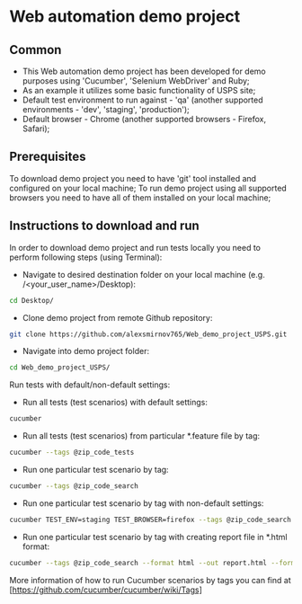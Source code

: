 # Web automation demo project

## Common
* This Web automation demo project has been developed for demo purposes using 'Cucumber', 'Selenium WebDriver' and Ruby;
* As an example it utilizes some basic functionality of USPS site;
* Default test environment to run against - 'qa' (another supported environments - 'dev', 'staging', 'production');
* Default browser - Chrome (another supported browsers - Firefox, Safari);
 
## Prerequisites
To download demo project you need to have 'git' tool installed and configured on your local machine;
To run demo project using all supported browsers you need to have all of them installed on your local machine;

## Instructions to download and run
In order to download demo project and run tests locally you need to perform following steps (using Terminal):
* Navigate to desired destination folder on your local machine (e.g. /<your_user_name>/Desktop):
```sh
cd Desktop/     
```
* Clone demo project from remote Github repository:
```sh
git clone https://github.com/alexsmirnov765/Web_demo_project_USPS.git     
```
* Navigate into demo project folder:
```sh
cd Web_demo_project_USPS/      
```
Run tests with default/non-default settings:
* Run all tests (test scenarios) with default settings:
```sh
cucumber      
```
* Run all tests (test scenarios) from particular *.feature file by tag:
```sh
cucumber --tags @zip_code_tests      
```
* Run one particular test scenario by tag:
```sh
cucumber --tags @zip_code_search      
```
* Run one particular test scenario by tag with non-default settings:
```sh
cucumber TEST_ENV=staging TEST_BROWSER=firefox --tags @zip_code_search      
```
* Run one particular test scenario by tag with creating report file in *.html format:
```sh
cucumber --tags @zip_code_search --format html --out report.html --format pretty      
```

More information of how to run Cucumber scenarios by tags you can find at [https://github.com/cucumber/cucumber/wiki/Tags]